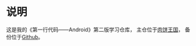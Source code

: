 # 说明
这是我的《第一行代码——Android》第二版学习仓库，
主仓位于[肉饼王国](https://robincn.com '肉饼王的个人站')，
备份位于[Github](https://github.com/RobinKing/LearnAndroid)。
